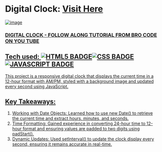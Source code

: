 # Digital Clock: <a target="_blank" href="https://digital-clock-bro-code-yt.netlify.app/">Visit Here</a>
 
<a href="https://digital-clock-bro-code-yt.netlify.app/">
 
![image](https://github.com/user-attachments/assets/33cade35-1ecf-4ed2-9242-6e6800c983c0)
 
### DIGITAL CLOCK - FOLLOW ALONG TUTORIAL FROM BRO CODE ON YOU TUBE

## Tech used: ![HTML5 BADGE](https://img.shields.io/static/v1?label=|&message=HTML5&color=23555f&style=plastic&logo=html5)![CSS BADGE](https://img.shields.io/static/v1?label=|&message=CSS3&color=285f65&style=plastic&logo=css3)![JAVASCRIPT BADGE](https://img.shields.io/static/v1?label=|&message=JAVASCRIPT&color=3c7f5d&style=plastic&logo=javascript)

This project is a responsive digital clock that displays the current time in a 12-hour format with AM/PM, styled with a background image and updated every second using JavaScript.

## Key Takeaways:

1. Working with Date Objects: Learned how to use new Date() to retrieve the current time and extract hours, minutes, and seconds.
2. Time Formatting: Gained experience in converting 24-hour time to 12-hour format and ensuring values are padded to two digits using padStart().
3. Dynamic Updates: Used setInterval() to update the clock display every second, ensuring it remains accurate in real-time.

